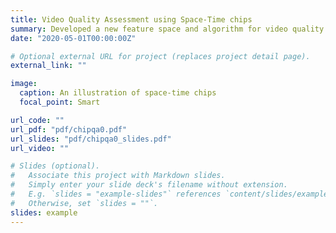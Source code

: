 ```yaml
---
title: Video Quality Assessment using Space-Time chips 
summary: Developed a new feature space and algorithm for video quality. 
date: "2020-05-01T00:00:00Z"

# Optional external URL for project (replaces project detail page).
external_link: ""

image:
  caption: An illustration of space-time chips
  focal_point: Smart

url_code: ""
url_pdf: "pdf/chipqa0.pdf"
url_slides: "pdf/chipqa0_slides.pdf"
url_video: ""

# Slides (optional).
#   Associate this project with Markdown slides.
#   Simply enter your slide deck's filename without extension.
#   E.g. `slides = "example-slides"` references `content/slides/example-slides.md`.
#   Otherwise, set `slides = ""`.
slides: example
---
```

